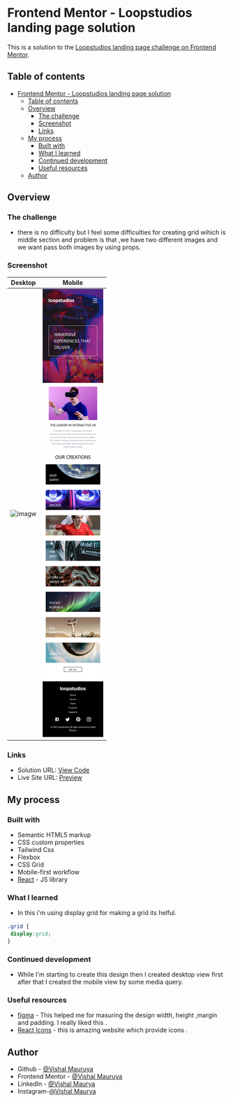 # Frontend Mentor - Loopstudios landing page solution

This is a solution to the [Loopstudios landing page challenge on Frontend Mentor](https://www.frontendmentor.io/challenges/loopstudios-landing-page-N88J5Onjw).

## Table of contents

- [Frontend Mentor - Loopstudios landing page solution](#frontend-mentor---loopstudios-landing-page-solution)
  - [Table of contents](#table-of-contents)
  - [Overview](#overview)
    - [The challenge](#the-challenge)
    - [Screenshot](#screenshot)
    - [Links](#links)
  - [My process](#my-process)
    - [Built with](#built-with)
    - [What I learned](#what-i-learned)
    - [Continued development](#continued-development)
    - [Useful resources](#useful-resources)
  - [Author](#author)


## Overview

### The challenge

- there is no difficulty but I feel some difficulties for creating grid wihich is middle section and problem is that ,we have two different  images  and we want pass both images by using  props.


### Screenshot

| Desktop                                                                       | Mobile                                                                        |
| ----------------------------------------------------------------------------- | ----------------------------------------------------------------------------- |
| ![imagw](./public/desktop.png) | ![image](./public/mobile.png) |



### Links

- Solution URL: [View Code](https://github.com/VishalMauryastp/loopstudios-landing-page-main)
- Live Site URL: [Preview](https://loopstudios-landing-page-main-vm.vercel.app/)

## My process

### Built with

- Semantic HTML5 markup
- CSS custom properties
- Tailwind Css
- Flexbox
- CSS Grid
- Mobile-first workflow
- [React](https://reactjs.org/) - JS library



### What I learned

- In this i'm using display grid for making a grid its helful.
```css
.grid {
 display:grid;
}
```


### Continued development

- While I'm starting to create this design then I created desktop view first after that I created the mobile view by some media query.




### Useful resources

- [figma](https://www.figma.com) - This helped me for masuring the design width, height ,margin and padding. I really liked this .
- [React Icons](https://react-icons.github.io/react-icons) - this is amazing website which provide icons .


## Author
- Github - [@Vishal Mauruya](https://github.com/VishalMauryastp)
- Frontend Mentor - [@Vishal Mauruya](https://www.frontendmentor.io/profile/VishalMauryastp)
- LinkedIn - [@Vishal Maurya](https://www.linkedin.com/in/in-vishalmaurya/)
- Instagram-[@Vishal Maurya](https://www.instagram.com/VishalMauryastp)

